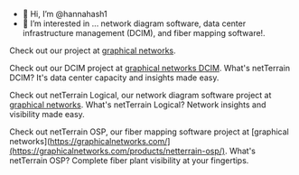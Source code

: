 - 👋 Hi, I’m @hannahash1
- 👀 I’m interested in ... network diagram software, data center infrastructure management (DCIM), and fiber mapping software!.

Check out our project at [graphical networks](https://graphicalnetworks.com/).


Check out our DCIM project at [graphical networks DCIM](https://graphicalnetworks.com/products/netterrain-dcim/).
What's netTerrain DCIM? It's data center capacity and insights made easy. 


Check out netTerrain Logical, our network diagram software project at [graphical networks](https://graphicalnetworks.com/products/netterrain-logical/).
What's netTerrain Logical? Network insights and visibility made easy. 


Check out netTerrain OSP, our fiber mapping software project at [graphical networks](https://graphicalnetworks.com/](https://graphicalnetworks.com/products/netterrain-osp/).
What's netTerrain OSP? Complete fiber plant visibility at your fingertips. 


<!---
hannahash1/hannahash1 is a ✨ special ✨ repository because its `README.md` (this file) appears on your GitHub profile.
You can click the Preview link to take a look at your changes.
--->
